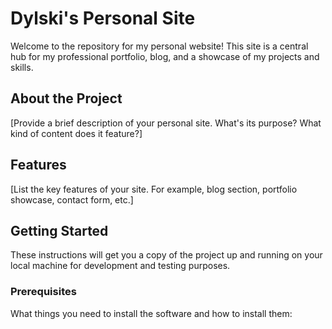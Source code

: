 # Dylski's Personal Site

Welcome to the repository for my personal website! This site is a central hub for my professional portfolio, blog, and a showcase of my projects and skills.

## About the Project

[Provide a brief description of your personal site. What's its purpose? What kind of content does it feature?]

## Features

[List the key features of your site. For example, blog section, portfolio showcase, contact form, etc.]

## Getting Started

These instructions will get you a copy of the project up and running on your local machine for development and testing purposes. 

### Prerequisites

What things you need to install the software and how to install them:

